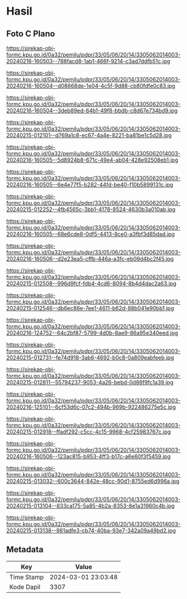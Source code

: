 # Hasil

## Foto C Plano

https://sirekap-obj-formc.kpu.go.id/0a32/pemilu/pdpr/33/05/06/20/14/3305062014003-20240216-160503--788facd8-1ab1-466f-9214-c3ad7ddfb51c.jpg

https://sirekap-obj-formc.kpu.go.id/0a32/pemilu/pdpr/33/05/06/20/14/3305062014003-20240216-160504--d08668de-1e04-4c5f-9d88-cb80fdfe0c83.jpg

https://sirekap-obj-formc.kpu.go.id/0a32/pemilu/pdpr/33/05/06/20/14/3305062014003-20240216-160504--3deb89ed-64b1-49f8-bbdb-c8d67e734bd9.jpg

https://sirekap-obj-formc.kpu.go.id/0a32/pemilu/pdpr/33/05/06/20/14/3305062014003-20240215-012101--d769a1c8-ec67-4a4e-8221-ba81be1c5d28.jpg

https://sirekap-obj-formc.kpu.go.id/0a32/pemilu/pdpr/33/05/06/20/14/3305062014003-20240216-160505--5d8924b8-671c-49e4-ab04-428e92508eb1.jpg

https://sirekap-obj-formc.kpu.go.id/0a32/pemilu/pdpr/33/05/06/20/14/3305062014003-20240216-160505--6e4e77f5-b282-44fd-be40-f10b5899131c.jpg

https://sirekap-obj-formc.kpu.go.id/0a32/pemilu/pdpr/33/05/06/20/14/3305062014003-20240215-012252--4fb4565c-3bb1-4178-8524-4630b3a010ab.jpg

https://sirekap-obj-formc.kpu.go.id/0a32/pemilu/pdpr/33/05/06/20/14/3305062014003-20240216-160505--68e6cde8-0df5-4413-8ce0-a3fbf3d85dad.jpg

https://sirekap-obj-formc.kpu.go.id/0a32/pemilu/pdpr/33/05/06/20/14/3305062014003-20240216-160506--d2e23ea5-cffb-446a-a3fc-eb09d4bc2f45.jpg

https://sirekap-obj-formc.kpu.go.id/0a32/pemilu/pdpr/33/05/06/20/14/3305062014003-20240215-012508--996d9fcf-fdb4-4cd6-8094-8b4d4dac2a63.jpg

https://sirekap-obj-formc.kpu.go.id/0a32/pemilu/pdpr/33/05/06/20/14/3305062014003-20240215-012546--db6ec86e-7ee1-4611-b62d-88b041e90bb1.jpg

https://sirekap-obj-formc.kpu.go.id/0a32/pemilu/pdpr/33/05/06/20/14/3305062014003-20240216-124752--64c2bf87-5799-4d0b-8ae9-86a95e340eed.jpg

https://sirekap-obj-formc.kpu.go.id/0a32/pemilu/pdpr/33/05/06/20/14/3305062014003-20240215-012731--fe74d918-3ab6-4692-b0c8-0a809eabfeeb.jpg

https://sirekap-obj-formc.kpu.go.id/0a32/pemilu/pdpr/33/05/06/20/14/3305062014003-20240215-012811--55794237-9053-4a26-bebd-0d88f9fc1a39.jpg

https://sirekap-obj-formc.kpu.go.id/0a32/pemilu/pdpr/33/05/06/20/14/3305062014003-20240216-125101--6cf53d6c-07c2-494b-969b-922486275e5c.jpg

https://sirekap-obj-formc.kpu.go.id/0a32/pemilu/pdpr/33/05/06/20/14/3305062014003-20240215-012918--ffadf292-c5cc-4c15-9968-4cf25983767c.jpg

https://sirekap-obj-formc.kpu.go.id/0a32/pemilu/pdpr/33/05/06/20/14/3305062014003-20240216-160506--123ac815-b953-4ff3-b17c-a6e60f3f5459.jpg

https://sirekap-obj-formc.kpu.go.id/0a32/pemilu/pdpr/33/05/06/20/14/3305062014003-20240215-013032--600c3644-842e-48cc-90d1-8755ed6d996a.jpg

https://sirekap-obj-formc.kpu.go.id/0a32/pemilu/pdpr/33/05/06/20/14/3305062014003-20240215-013104--833ca175-5a85-4b2a-8353-8e1a31960c4b.jpg

https://sirekap-obj-formc.kpu.go.id/0a32/pemilu/pdpr/33/05/06/20/14/3305062014003-20240215-013138--981adfe3-cb74-40ba-93e7-342a09a49bd2.jpg


## Metadata

| Key        | Value               |
| ---------- | ------------------- |
| Time Stamp | 2024-03-01 23:03:48 |
| Kode Dapil | 3307                |



